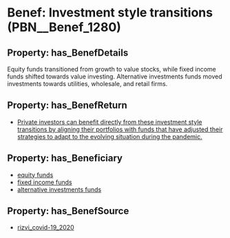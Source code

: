 # Benef: __Investment style transitions__ (PBN__Benef_1280)

## Property: has_BenefDetails

Equity funds transitioned from growth to value stocks, while fixed income funds shifted towards value investing. Alternative investments funds moved investments towards utilities, wholesale, and retail firms.

## Property: has_BenefReturn

* [Private investors can benefit directly from these investment style transitions by aligning their portfolios with funds that have adjusted their strategies to adapt to the evolving situation during the pandemic.](../BenefReturn/PBN__BenefReturn_1443)

## Property: has_Beneficiary

* [equity funds](../Stakeholder/PBN__Stakeholder_505)
* [fixed income funds](../Stakeholder/PBN__Stakeholder_506)
* [alternative investments funds](../Stakeholder/PBN__Stakeholder_507)

## Property: has_BenefSource

* [rizvi_covid-19_2020](../Article/PBN__Article_271)

